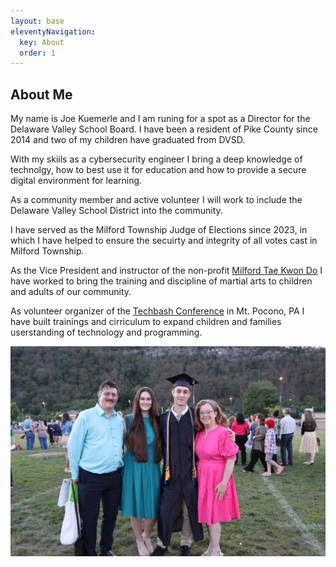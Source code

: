 ```yaml
---
layout: base
eleventyNavigation:
  key: About
  order: 1
---
```


## About Me


My name is Joe Kuemerle and I am runing for a spot as a Director for the Delaware Valley School Board. I have been a resident of Pike County since 2014 and two of my children have graduated from DVSD.

With my skiils as a cybersecurity engineer I  bring a deep knowledge of technolgy, how to best use it for education and how to provide a secure digital environment for learning.

As a community member and active volunteer I will work to include the Delaware Valley School District into the community.

I have served as the Milford Township Judge of Elections since 2023, in which I have helped to ensure the secuirty and integrity of all votes cast in Milford Township.

As the Vice President and instructor of the non-profit [Milford Tae Kwon Do](https://milfordtkd.org) I have worked to bring the training and discipline of martial arts to children and adults of our community. 

As volunteer organizer of the [Techbash Conference](https://techbash.com) in Mt. Pocono, PA I have built trainings and cirriculum to expand children and families userstanding of technology and programming.

![2024 Graduation](./src/assets/images/graduation.JPG)